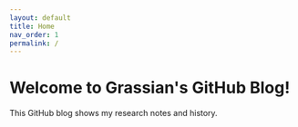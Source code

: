 ```yaml
---
layout: default
title: Home
nav_order: 1
permalink: /
---
```


# Welcome to Grassian's GitHub Blog!

This GitHub blog shows my research notes and history.


